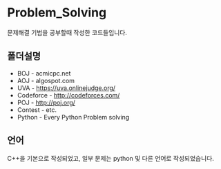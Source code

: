 # Problem_Solving

문제해결 기법을 공부할때 작성한 코드들입니다.

## 폴더설명

- BOJ - acmicpc.net 
- AOJ - algospot.com
- UVA - https://uva.onlinejudge.org/
- Codeforce - http://codeforces.com/
- POJ - http://poj.org/
- Contest - etc.
- Python - Every Python Problem solving

## 언어

C++을 기본으로 작성되었고, 일부 문제는 python 및 다른 언어로 작성되었습니다.
